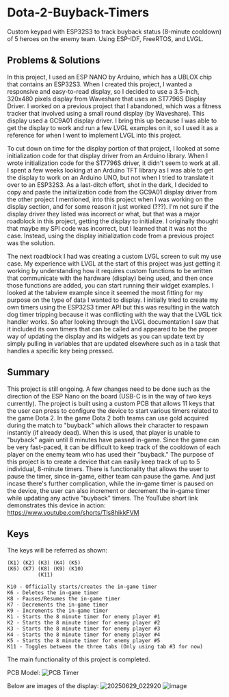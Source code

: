 # Dota-2-Buyback-Timers
Custom keypad with ESP32S3 to track buyback status (8-minute cooldown) of 5 heroes on the enemy team. Using ESP-IDF, FreeRTOS, and LVGL. 

## Problems & Solutions
In this project, I used an ESP NANO by Arduino, which has a UBLOX chip that contains an ESP32S3. When I created this project, I wanted a responsive and easy-to-read display, so I decided to use a 3.5-inch, 320x480 pixels display from Waveshare that uses an ST7796S Display Driver. I worked on a previous project that I abandoned, which was a fitness tracker that involved using a small round display (by Waveshare). This display used a GC9A01 display driver. I bring this up because I was able to get the display to work and run a few LVGL examples on it, so I used it as a reference for when I went to implement LVGL into this project.

To cut down on time for the display portion of that project, I looked at some initialization code for that display driver from an Arduino library. When I wrote initialization code for the ST7796S driver, it didn't seem to work at all. I spent a few weeks looking at an Arduino TFT library as I was able to get the display to work on an Arduino UNO, but not when I tried to translate it over to an ESP32S3. As a last-ditch effort, shot in the dark, I decided to copy and paste the initialization code from the GC9A01 display driver from the other project I mentioned, into this project when I was working on the display section, and for some reason it just worked (???). I'm not sure if the display driver they listed was incorrect or what, but that was a major roadblock in this project, getting the display to initialize. I originally thought that maybe my SPI code was incorrect, but I learned that it was not the case. Instead, using the display initialization code from a previous project was the solution. 

The next roadblock I had was creating a custom LVGL screen to suit my use case. My experience with LVGL at the start of this project was just getting it working by understanding how it requires custom functions to be written that communicate with the hardware (display) being used, and then once those functions are added, you can start running their widget examples. I looked at the tabview example since it seemed the most fitting for my purpose on the type of data I wanted to display. I initially tried to create my own timers using the ESP32S3 timer API but this was resulting in the watch dog timer tripping because it was conflicting with the way that the LVGL tick handler works. So after looking through the LVGL documentation I saw that it included its own timers that can be called and appeared to be the proper way of updating the display and its widgets as you can update text by simply pulling in variables that are updated elsewhere such as in a task that handles a specific key being pressed. 

## Summary
This project is still ongoing. A few changes need to be done such as the direction of the ESP Nano on the board (USB-C is in the way of two keys currently). The project is built using a custom PCB that allows 11 keys that the user can press to configure the device to start various timers related to the game Dota 2. In the game Dota 2 both teams can use gold acquired during the match to "buyback" which allows their character to respawn instantly (if already dead). When this is used, that player is unable to "buyback" again until 8 minutes have passed in-game. Since the game can be very fast-paced, it can be difficult to keep track of the cooldown of each player on the enemy team who has used their "buyback." The purpose of this project is to create a device that can easily keep track of up to 5 individual, 8-minute timers. There is functionality that allows the user to pause the timer, since in-game, either team can pause the game. And just incase there's further complication, while the in-game timer is paused on the device, the user can also increment or decrement the in-game timer while updating any active "buyback" timers. The YouTube short link demonstrates this device in action: https://www.youtube.com/shorts/Tls8hikkFVM

## Keys
The keys will be referred as shown:

```
(K1) (K2) (K3) (K4) (K5)
(K6) (K7) (K8) (K9) (K10)
          (K11)

K10 - Officially starts/creates the in-game timer
K6 - Deletes the in-game timer
K8 - Pauses/Resumes the in-game timer
K7 - Decrements the in-game timer
K9 - Increments the in-game timer
K1 - Starts the 8 minute timer for enemy player #1
K2 - Starts the 8 minute timer for enemy player #2
K3 - Starts the 8 minute timer for enemy player #3
K4 - Starts the 8 minute timer for enemy player #4
K5 - Starts the 8 minute timer for enemy player #5
K11 - Toggles between the three tabs (Only using tab #3 for now)
```



The main functionality of this project is completed. 

PCB Model:
![PCB Timer](https://github.com/user-attachments/assets/d78664d9-8c9e-4968-bb70-12cdcbcb1291)

Below are images of the display: 
![20250629_022920](https://github.com/user-attachments/assets/be1462a4-fd5f-4fdf-97cb-de46bb5e961d)
![image](https://github.com/user-attachments/assets/c861952d-e247-4f1a-9362-aaf1363e0960)
